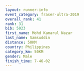 ```yaml
---
layout: runner-info 
event_category: fraser-ultra-2019 
overall_rank: 41
rank: 31
bib: 5023
first_name: Mohd Kamarul Nazar
last_name: Samsuddin
distance: 50KM
country: Philippines
category_km: 50KM
gender: Male
finish_time: 7-46-02
---
```

